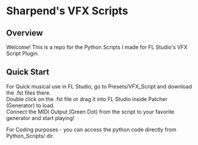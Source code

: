 # Sharpend's VFX Scripts

## Overview
Welcome!
This is a repo for the Python Scripts I made for FL Studio's VFX Script Plugin.

## Quick Start
For Quick musical use in FL Studio, go to Presets/VFX_Script and download the .fst files there.<br>
Double click on the .fst file or drag it into FL Studio inside Patcher (Generator) to load.<br>
Connect the MIDI Output (Green Dot) from the script to your favorite generator and start playing!

For Coding purposes - you can access the python code directly from Python_Scripts/ dir.
